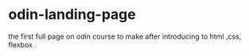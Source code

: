 # odin-landing-page
the first full page on odin course to make after introducing to html ,css, flexbox . 
